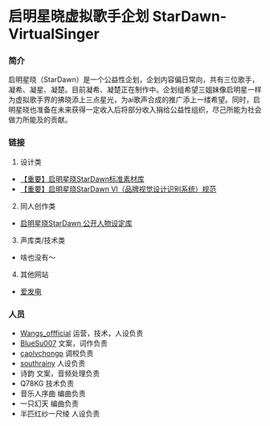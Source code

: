 # 启明星晓虚拟歌手企划 StarDawn-VirtualSinger

### 简介

启明星晓（StarDawn）是一个公益性企划，企划内容偏日常向，共有三位歌手，凝希、凝星、凝楚。目前凝希、凝楚正在制作中。企划组希望三姐妹像启明星一样为虚拟歌手界的拂晓添上三点星光，为ai歌声合成的推广添上一缕希望。同时，启明星晓也准备在未来获得一定收入后将部分收入捐给公益性组织，尽己所能为社会做力所能及的贡献。

### 链接

1. 设计类

- [【重要】启明星晓StarDawn标准素材库](https://github.com/StarDawn-VirtualSinger/clip-library)
- [【重要】启明星晓StarDawn VI（品牌视觉设计识别系统）规范](https://github.com/StarDawn-VirtualSinger/VI-norms)

2. 同人创作类

- [启明星晓StarDawn 公开人物设定库](https://github.com/StarDawn-VirtualSinger/character-set)

3. 声库类/技术类

- 啥也没有～

4. 其他网站

- [爱发电](https://afdian.net/a/starteam)

### 人员

- [Wangs_offficial](https://github.com/Wangs-official) 运营，技术，人设负责
- [BlueSu007](https://github.com/BlueSu007) 文案，词作负责
- [caolvchongp](https://github.com/caolvchongp) 调校负责
- [southrainy](https://github.com/southrainy) 人设负责
- 诗韵 文案，音频处理负责
- Q78KG 技术负责
- 音乐人序曲 编曲负责
- 一只幻天 编曲负责
- 半匹红纱一尺绫 人设负责
